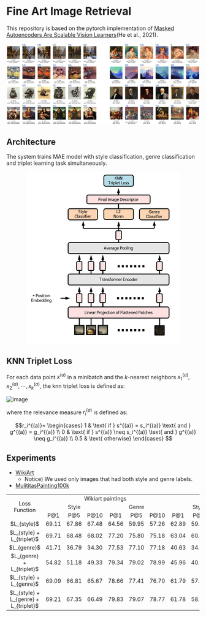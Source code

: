 # Fine Art Image Retrieval

This repository is based on the pytorch implementation of [Masked Autoencoders Are Scalable Vision Learners](https://github.com/facebookresearch/mae)(He et al., 2021).

![img.png](assets/img.png)

## Architecture

The system trains MAE model with style classification, genre classification and triplet learning task simultaneously.

<p align="center">
  <img src="assets/img_1.png" style="height:450px; align:center" >
</p>



## KNN Triplet Loss

For each data point $x^{(a)}$ in a minibatch and the $k$-nearest neighbors $x_1^{(a)}, x_2^{(a)}, \cdots, x_k^{(a)}$, the knn triplet loss is defined as:

![image](https://user-images.githubusercontent.com/47095378/175226382-c2ca7762-fd74-4525-a469-5b883af84bbd.png)

where the relevance measure $r_i^{(a)}$ is defined as:

$$r_i^{(a)}= \begin{cases}
1 & \text{ if } s^{(a)} = s_i^{(a)} \text{ and } g^{(a)} = g_i^{(a)} \\
0 & \text{ if } s^{(a)} \neq s_i^{(a)} \text{ and } g^{(a)} \neq g_i^{(a)} \\
0.5 &  \text{ otherwise}
\end{cases}
$$

## Experiments

- [WikiArt](https://github.com/cs-chan/ArtGAN/blob/master/WikiArt%20Dataset/README.md)
  - Notice) We used only images that had both style and genre labels.
- [MulititasPainting100k](http://www.ivl.disco.unimib.it/activities/paintings/)

<table style="text-align:center" >
 <tr>
  <td rowspan="3">Loss Function</td>
  <td colspan="6">Wikiart paintings</td>
  <td colspan="6">MultitaskPainting100k</td>
 </tr>
 <tr>
  <td colspan="3">Style</td>
  <td colspan="3">Genre</td>
  <td colspan="3">Style</td>
  <td colspan="3">Genre</td>
 </tr>
 <tr>
  <td>P@1</td>
  <td>P@5</td>
  <td>P@10</td>
  <td>P@1</td>
  <td>P@5</td>
  <td>P@10</td>
  <td>P@1</td>
  <td>P@5</td>
  <td>P@10</td>
  <td>P@1</td>
  <td>P@5</td>
  <td>P@10</td>
 </tr>
 <tr>
  <td>$L_{style}$</td>
  <td>69.11</td>
  <td>67.86</td>
  <td>67.48</td> 
  <td>64.56</td>
  <td>59.95</td>
  <td>57.26</td>
   
  <td>62.89</td>
  <td>59.58</td>
  <td>58.19</td> 
  <td>57.25</td>
  <td>52.81</td>
  <td>50.43</td>
   
 </tr>
 <tr>
  <td>$L_{style} + L_{triplet}$</td>
  <td>69.71</td>
  <td>68.48</td>
  <td>68.02</td> 
  <td>77.20</td>
  <td>75.80</td>
  <td>75.18</td>
   
  <td>63.04</td>
  <td>60.25</td>
  <td>59.12</td> 
  <td>65.17</td>
  <td>62.65</td>
  <td>61.42</td>
   
 </tr>
 <tr>
  <td>$L_{genre}$</td>
  <td>41.71</td>
  <td>36.79</td>
  <td>34.30</td> 
  <td>77.53</td>
  <td>77.10</td>
  <td>77.18</td>
   
  <td>40.63</td>
  <td>34.61</td>
  <td>31.83</td> 
  <td>67.36</td>
  <td>66.38</td>
  <td>65.93</td>
   
 </tr>
 <tr>
  <td>$L_{genre} + L_{triplet}$</td>
  
  <td>54.82</td>
  <td>51.18</td>
  <td>49.33</td> 
  <td>79.34</td>
  <td>79.02</td>
  <td>78.99</td>
   
  <td>45.96</td>
  <td>40.73</td>
  <td>38.21</td> 
  <td>68.56</td>
  <td>67.62</td>
  <td>67.31</td>
   
 </tr>
 <tr>
  <td>$L_{style} + L_{genre}$</td>
   
  <td>69.09</td>
  <td>66.81</td>
  <td>65.67</td> 
  <td>78.66</td>
  <td>77.41</td>
  <td>76.70</td>
  
  <td>61.79</td>
  <td>57.18</td>
  <td>54.88</td> 
  <td>66.92</td>
  <td>63.99</td>
  <td>62.61</td>
   
 </tr>
 <tr>
  <td>$L_{style} + L_{genre} + L_{triplet}$</td>
  
  <td>69.21</td>
  <td>67.35</td>
  <td>66.49</td> 
  <td>79.83</td>
  <td>79.07</td>
  <td>78.77</td>
   
  <td>61.78</td>
  <td>58.10</td>
  <td>56.15</td> 
  <td>69.17</td>
  <td>67.29</td>
  <td>66.49</td>
 </tr>
</table>
